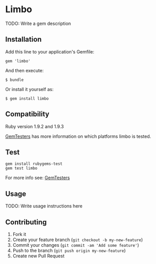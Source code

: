 # Limbo

TODO: Write a gem description

## Installation

Add this line to your application's Gemfile:

    gem 'limbo'

And then execute:

    $ bundle

Or install it yourself as:

    $ gem install limbo

## Compatibility

Ruby version 1.9.2 and 1.9.3

[GemTesters](http://test.rubygems.org/gems/limbo) has
 more information on which platforms limbo is tested.


## Test

    gem install rubygems-test
    gem test limbo


For more info see: [GemTesters](http://test.rubygems.org/)


## Usage

TODO: Write usage instructions here

## Contributing

1. Fork it
2. Create your feature branch (`git checkout -b my-new-feature`)
3. Commit your changes (`git commit -am 'Add some feature'`)
4. Push to the branch (`git push origin my-new-feature`)
5. Create new Pull Request
